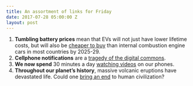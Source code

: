 ```yaml
---
title: An assortment of links for Friday
date: 2017-07-28 05:00:00 Z
layout: post
---
```


1. **Tumbling battery prices** mean that EVs will not just have lower lifetime costs, but will also be [cheaper to buy](https://about.bnef.com/blog/electric-vehicles-accelerate-54-new-car-sales-2040/) than internal combustion engine cars in most countries by 2025-29.
2. **Cellphone notifications** are a [tragedy of the digital commons](https://medium.com/positiveslope/notifications-a-tragedy-of-the-digital-commons-4a4d5eef2bc8).
3. **We now spend** 30 minutes a day [watching videos](https://qz.com/1030938/we-now-spend-30-minutes-a-day-watching-videos-on-our-phones/) on our phones.
4. **Throughout our planet’s history**, massive volcanic eruptions have devastated life. Could one [bring an end](http://www.bbc.com/future/story/20170724-would-a-supervolcano-eruption-wipe-us-out) to human civilization?
